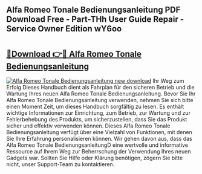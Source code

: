 ## Alfa Romeo Tonale Bedienungsanleitung PDF Download Free - Part-THh User Guide Repair - Service Owner Edition wY6oo

# <h2><a href="http://df46w3.blite.top/?on=Alfa+Romeo+Tonale+Bedienungsanleitung">🔗Download 👉🔴 Alfa Romeo Tonale Bedienungsanleitung</a></h2>

[![Alfa Romeo Tonale Bedienungsanleitung new download](https://i.imgur.com/lujVjoI.png)](http://df46w3.blite.top/?on=Alfa+Romeo+Tonale+Bedienungsanleitung)
Ihr Weg zum Erfolg Dieses Handbuch dient als Fahrplan für den sicheren Betrieb und die Wartung Ihres neuen Alfa Romeo Tonale Bedienungsanleitung. Bevor Sie Ihr Alfa Romeo Tonale Bedienungsanleitung verwenden, nehmen Sie sich bitte einen Moment Zeit, um dieses Handbuch sorgfältig zu lesen. Es enthält wichtige Informationen zur Einrichtung, zum Betrieb, zur Wartung und zur Fehlerbehebung des Produkts, um sicherzustellen, dass Sie das Produkt sicher und effektiv verwenden können. Dieses Alfa Romeo Tonale Bedienungsanleitung verfügt über eine Vielzahl von Funktionen, mit denen Sie Ihre Erfahrung personalisieren können. Wir gehen davon aus, dass das Alfa Romeo Tonale BedienungsanleitungD eine wertvolle und informative Ressource auf Ihrem Weg zur Beherrschung der Verwendung Ihres neuen Gadgets war. Sollten Sie Hilfe oder Klärung benötigen, zögern Sie bitte nicht, unser Support-Team zu kontaktieren.
